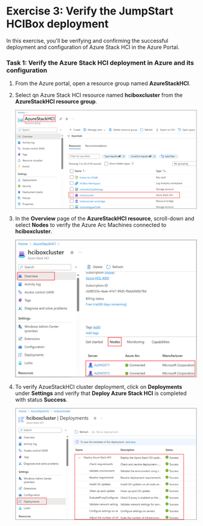# Exercise 3: Verify the JumpStart HCIBox deployment

In this exercise, you'll be verifying and confirming the successful deployment and configuration of Azure Stack HCI in the Azure Portal.

### Task 1: Verify the Azure Stack HCI deployment in Azure and its configuration 

1. From the Azure portal, open a resource group named **AzureStackHCI**.

2. Select qn Azure Stack HCI resource named **hciboxcluster** from the **AzureStackHCI resource group**.

   ![](./media/hci24-8.png)

3. In the **Overview** page of the **AzureStackHCI resource**, scroll-down and select **Nodes** to verify the Azure Arc Machines connected to **hciboxcluster**.

   ![](./media/hci24-9.png)

4. To verify AzueStackHCI cluster deployment, click on **Deployments** under **Settings** and verify that **Deploy Azure Stack HCI** is completed with status **Success**.

   ![](./media/hci24-10.png)


